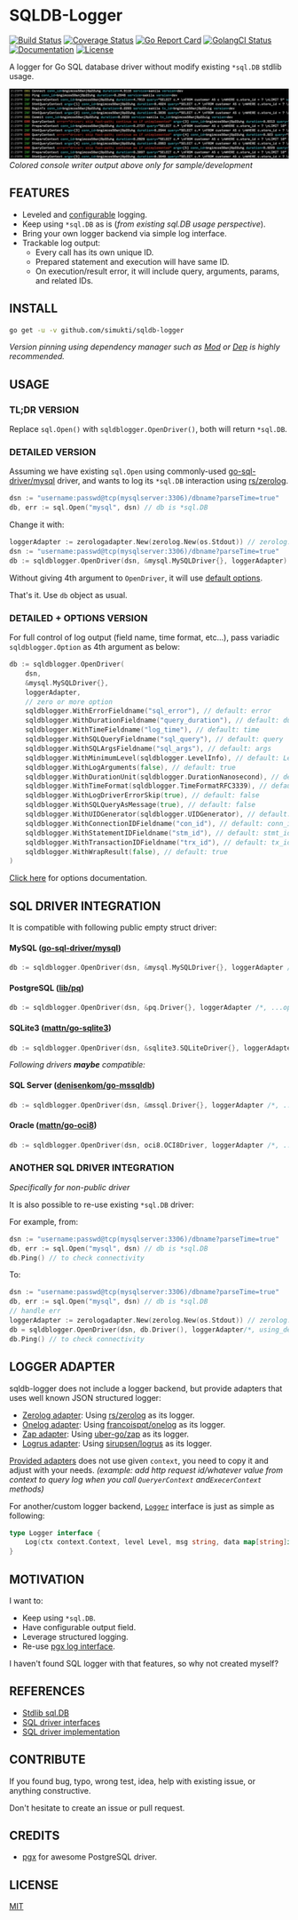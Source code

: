 # SQLDB-Logger

[![Build Status](https://travis-ci.com/simukti/sqldb-logger.svg)](https://travis-ci.com/simukti/sqldb-logger) [![Coverage Status](https://coveralls.io/repos/github/simukti/sqldb-logger/badge.svg)](https://coveralls.io/github/simukti/sqldb-logger) [![Go Report Card](https://goreportcard.com/badge/github.com/simukti/sqldb-logger)](https://goreportcard.com/report/github.com/simukti/sqldb-logger) [![GolangCI Status](https://golangci.com/badges/github.com/simukti/sqldb-logger.svg)](https://golangci.com/r/github.com/simukti/sqldb-logger) [![Documentation](https://godoc.org/github.com/simukti/sqldb-logger?status.svg)](http://godoc.org/github.com/simukti/sqldb-logger) [![License](http://img.shields.io/badge/license-MIT-blue.svg?style=flat)](https://raw.githubusercontent.com/simukti/sqldb-logger/master/LICENSE.txt)

A logger for Go SQL database driver without modify existing `*sql.DB` stdlib usage.

![shameless console output sample](./logadapter/zerologadapter/console.jpg?raw=true "go sql database logger output") 
_Colored console writer output above only for sample/development_

## FEATURES

- Leveled and [configurable](./options.go) logging.
- Keep using `*sql.DB` as is (_from existing sql.DB usage perspective_).
- Bring your own logger backend via simple log interface.
- Trackable log output:
    - Every call has its own unique ID.
    - Prepared statement and execution will have same ID.
    - On execution/result error, it will include query, arguments, params, and related IDs. 

## INSTALL

```bash
go get -u -v github.com/simukti/sqldb-logger
```

_Version pinning using dependency manager such as [Mod](https://github.com/golang/go/wiki/Modules) or [Dep](https://github.com/golang/dep) is highly recommended._

## USAGE

### TL;DR VERSION

Replace `sql.Open()` with `sqldblogger.OpenDriver()`, both will return `*sql.DB`.

### DETAILED VERSION

Assuming we have existing `sql.Open` using commonly-used [go-sql-driver/mysql](https://github.com/go-sql-driver/mysql) driver, 
and wants to log its `*sql.DB` interaction using [rs/zerolog](https://github.com/rs/zerolog).

```go
dsn := "username:passwd@tcp(mysqlserver:3306)/dbname?parseTime=true"
db, err := sql.Open("mysql", dsn) // db is *sql.DB
```

Change it with:

```go
loggerAdapter := zerologadapter.New(zerolog.New(os.Stdout)) // zerolog.New(zerolog.NewConsoleWriter()) // <-- for colored console
dsn := "username:passwd@tcp(mysqlserver:3306)/dbname?parseTime=true"
db := sqldblogger.OpenDriver(dsn, &mysql.MySQLDriver{}, loggerAdapter) // db is still *sql.DB
``` 

Without giving 4th argument to `OpenDriver`, it will use [default options](./options.go#L32-L49).

That's it. Use `db` object as usual.

### DETAILED + OPTIONS VERSION

For full control of log output (field name, time format, etc...), pass variadic `sqldblogger.Option` as 4th argument as below:

```go
db := sqldblogger.OpenDriver(
    dsn, 
    &mysql.MySQLDriver{}, 
    loggerAdapter,
    // zero or more option
    sqldblogger.WithErrorFieldname("sql_error"), // default: error
    sqldblogger.WithDurationFieldname("query_duration"), // default: duration
    sqldblogger.WithTimeFieldname("log_time"), // default: time
    sqldblogger.WithSQLQueryFieldname("sql_query"), // default: query
    sqldblogger.WithSQLArgsFieldname("sql_args"), // default: args
    sqldblogger.WithMinimumLevel(sqldblogger.LevelInfo), // default: LevelDebug
    sqldblogger.WithLogArguments(false), // default: true
    sqldblogger.WithDurationUnit(sqldblogger.DurationNanosecond), // default: millisecond
    sqldblogger.WithTimeFormat(sqldblogger.TimeFormatRFC3339), // default: unix timestamp
    sqldblogger.WithLogDriverErrorSkip(true), // default: false
    sqldblogger.WithSQLQueryAsMessage(true), // default: false
    sqldblogger.WithUIDGenerator(sqldblogger.UIDGenerator), // default: *defaultUID
    sqldblogger.WithConnectionIDFieldname("con_id"), // default: conn_id
    sqldblogger.WithStatementIDFieldname("stm_id"), // default: stmt_id
    sqldblogger.WithTransactionIDFieldname("trx_id"), // default: tx_id
    sqldblogger.WithWrapResult(false), // default: true
)
```

[Click here](https://godoc.org/github.com/simukti/sqldb-logger#Option) for options documentation.

## SQL DRIVER INTEGRATION

It is compatible with following public empty struct driver: 

#### MySQL ([go-sql-driver/mysql](https://github.com/go-sql-driver/mysql))

```go
db := sqldblogger.OpenDriver(dsn, &mysql.MySQLDriver{}, loggerAdapter /*, ...options */)
```

#### PostgreSQL ([lib/pq](https://github.com/lib/pq))

```go
db := sqldblogger.OpenDriver(dsn, &pq.Driver{}, loggerAdapter /*, ...options */) 
```

#### SQLite3 ([mattn/go-sqlite3](https://github.com/mattn/go-sqlite3))

```go
db := sqldblogger.OpenDriver(dsn, &sqlite3.SQLiteDriver{}, loggerAdapter /*, ...options */)
```

_Following drivers **maybe** compatible:_ 

#### SQL Server ([denisenkom/go-mssqldb](https://github.com/denisenkom/go-mssqldb))

```go
db := sqldblogger.OpenDriver(dsn, &mssql.Driver{}, loggerAdapter /*, ...options */)
```

#### Oracle ([mattn/go-oci8](https://github.com/mattn/go-oci8))

```go
db := sqldblogger.OpenDriver(dsn, oci8.OCI8Driver, loggerAdapter /*, ...options */)
```

### ANOTHER SQL DRIVER INTEGRATION

_Specifically for non-public driver_
 
It is also possible to re-use existing `*sql.DB` driver:

For example, from:

```go
dsn := "username:passwd@tcp(mysqlserver:3306)/dbname?parseTime=true"
db, err := sql.Open("mysql", dsn) // db is *sql.DB
db.Ping() // to check connectivity
```

To:

```go
dsn := "username:passwd@tcp(mysqlserver:3306)/dbname?parseTime=true"
db, err := sql.Open("mysql", dsn) // db is *sql.DB
// handle err
loggerAdapter := zerologadapter.New(zerolog.New(os.Stdout)) // zerolog.New(zerolog.NewConsoleWriter()) // <-- for colored console
db = sqldblogger.OpenDriver(dsn, db.Driver(), loggerAdapter/*, using_default_options*/) // db is still *sql.DB
db.Ping() // to check connectivity
```

## LOGGER ADAPTER

sqldb-logger does not include a logger backend, but provide adapters that uses well known JSON structured logger:

- [Zerolog adapter](logadapter/zerologadapter): Using [rs/zerolog](https://github.com/rs/zerolog) as its logger.
- [Onelog adapter](logadapter/onelogadapter): Using [francoispqt/onelog](https://github.com/francoispqt/onelog) as its logger.
- [Zap adapter](logadapter/zapadapter): Using [uber-go/zap](https://github.com/uber-go/zap) as its logger.
- [Logrus adapter](logadapter/logrusadapter): Using [sirupsen/logrus](https://github.com/sirupsen/logrus) as its logger.

[Provided adapters](./logadapter) does not use given `context`, you need to copy it and adjust with your needs. _(example: add http request id/whatever value from context to query log when you call `QueryerContext` and`ExecerContext` methods)_

For another/custom logger backend, [`Logger`](./logger.go) interface is just as simple as following:

```go
type Logger interface {
	Log(ctx context.Context, level Level, msg string, data map[string]interface{})
}
``` 

## MOTIVATION

I want to:

- Keep using `*sql.DB`.
- Have configurable output field.
- Leverage structured logging.
- Re-use [pgx log interface](https://github.com/jackc/pgx/blob/f3a3ee1a0e5c8fc8991928bcd06fdbcd1ee9d05c/logger.go#L46-L49).

I haven't found SQL logger with that features, so why not created myself? 

## REFERENCES

- [Stdlib sql.DB](https://github.com/golang/go/blob/master/src/database/sql/sql.go)
- [SQL driver interfaces](https://github.com/golang/go/blob/master/src/database/sql/driver/driver.go)
- [SQL driver implementation](https://github.com/golang/go/wiki/SQLDrivers)

## CONTRIBUTE

If you found bug, typo, wrong test, idea, help with existing issue, or anything constructive.
 
Don't hesitate to create an issue or pull request.

## CREDITS

- [pgx](https://github.com/jackc/pgx) for awesome PostgreSQL driver.

## LICENSE

[MIT](./LICENSE.txt)